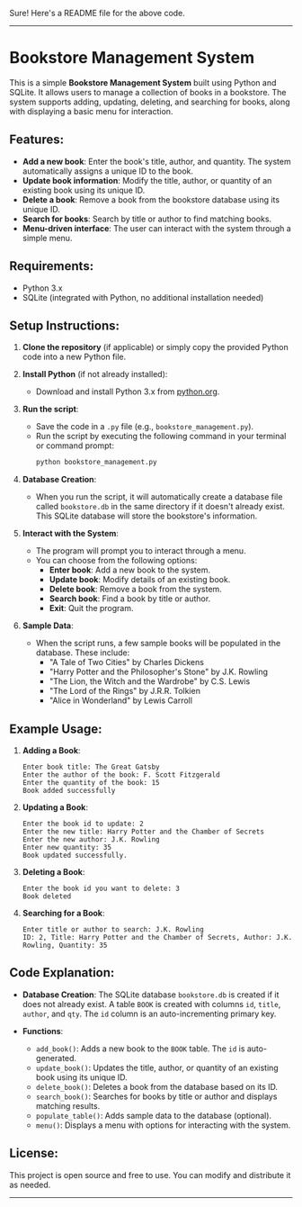 Sure! Here's a README file for the above code.

---

# Bookstore Management System

This is a simple **Bookstore Management System** built using Python and SQLite. It allows users to manage a collection of books in a bookstore. The system supports adding, updating, deleting, and searching for books, along with displaying a basic menu for interaction.

## Features:
- **Add a new book**: Enter the book's title, author, and quantity. The system automatically assigns a unique ID to the book.
- **Update book information**: Modify the title, author, or quantity of an existing book using its unique ID.
- **Delete a book**: Remove a book from the bookstore database using its unique ID.
- **Search for books**: Search by title or author to find matching books.
- **Menu-driven interface**: The user can interact with the system through a simple menu.

## Requirements:
- Python 3.x
- SQLite (integrated with Python, no additional installation needed)

## Setup Instructions:

1. **Clone the repository** (if applicable) or simply copy the provided Python code into a new Python file.

2. **Install Python** (if not already installed):
   - Download and install Python 3.x from [python.org](https://www.python.org/downloads/).

3. **Run the script**:
   - Save the code in a `.py` file (e.g., `bookstore_management.py`).
   - Run the script by executing the following command in your terminal or command prompt:
     ```bash
     python bookstore_management.py
     ```

4. **Database Creation**:
   - When you run the script, it will automatically create a database file called `bookstore.db` in the same directory if it doesn't already exist. This SQLite database will store the bookstore's information.

5. **Interact with the System**:
   - The program will prompt you to interact through a menu.
   - You can choose from the following options:
     - **Enter book**: Add a new book to the system.
     - **Update book**: Modify details of an existing book.
     - **Delete book**: Remove a book from the system.
     - **Search book**: Find a book by title or author.
     - **Exit**: Quit the program.

6. **Sample Data**:
   - When the script runs, a few sample books will be populated in the database. These include:
     - "A Tale of Two Cities" by Charles Dickens
     - "Harry Potter and the Philosopher's Stone" by J.K. Rowling
     - "The Lion, the Witch and the Wardrobe" by C.S. Lewis
     - "The Lord of the Rings" by J.R.R. Tolkien
     - "Alice in Wonderland" by Lewis Carroll

## Example Usage:

1. **Adding a Book**:
   ```
   Enter book title: The Great Gatsby
   Enter the author of the book: F. Scott Fitzgerald
   Enter the quantity of the book: 15
   Book added successfully
   ```

2. **Updating a Book**:
   ```
   Enter the book id to update: 2
   Enter the new title: Harry Potter and the Chamber of Secrets
   Enter the new author: J.K. Rowling
   Enter new quantity: 35
   Book updated successfully.
   ```

3. **Deleting a Book**:
   ```
   Enter the book id you want to delete: 3
   Book deleted
   ```

4. **Searching for a Book**:
   ```
   Enter title or author to search: J.K. Rowling
   ID: 2, Title: Harry Potter and the Chamber of Secrets, Author: J.K. Rowling, Quantity: 35
   ```

## Code Explanation:

- **Database Creation**:
  The SQLite database `bookstore.db` is created if it does not already exist. A table `BOOK` is created with columns `id`, `title`, `author`, and `qty`. The `id` column is an auto-incrementing primary key.

- **Functions**:
  - `add_book()`: Adds a new book to the `BOOK` table. The `id` is auto-generated.
  - `update_book()`: Updates the title, author, or quantity of an existing book using its unique ID.
  - `delete_book()`: Deletes a book from the database based on its ID.
  - `search_book()`: Searches for books by title or author and displays matching results.
  - `populate_table()`: Adds sample data to the database (optional).
  - `menu()`: Displays a menu with options for interacting with the system.

## License:
This project is open source and free to use. You can modify and distribute it as needed.

---
